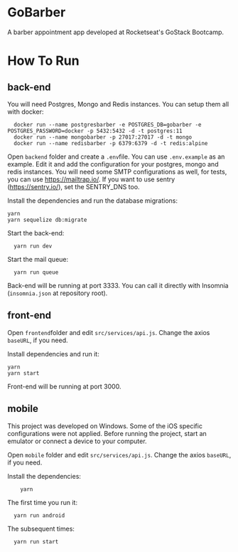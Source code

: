 # GoBarber
A barber appointment app developed at Rocketseat's GoStack Bootcamp.

# How To Run

## back-end
You will need Postgres, Mongo and Redis instances. You can setup them all with docker:
```
  docker run --name postgresbarber -e POSTGRES_DB=gobarber -e POSTGRES_PASSWORD=docker -p 5432:5432 -d -t postgres:11
  docker run --name mongobarber -p 27017:27017 -d -t mongo
  docker run --name redisbarber -p 6379:6379 -d -t redis:alpine
```
Open `backend` folder and create a `.env`file. You can use `.env.example` as an example.
Edit it and add the configuration for your postgres, mongo and redis instances.
You will need some SMTP configurations as well, for tests, you can use https://mailtrap.io/.
If you want to use sentry (https://sentry.io/), set the SENTRY_DNS too.

Install the dependencies and run the database migrations:
```
yarn
yarn sequelize db:migrate
```
Start the back-end:
```
  yarn run dev
```
Start the mail queue:
```
  yarn run queue
```
Back-end will be running at port 3333. You can call it directly with Insomnia (`insomnia.json` at repository root).

## front-end
Open `frontend`folder and edit `src/services/api.js`. Change the axios `baseURL`, if you need.

Install dependencies and run it:
```
yarn
yarn start
```
Front-end will be running at port 3000.

## mobile
This project was developed on Windows. Some of the iOS specific configurations were not applied.
Before running the project, start an emulator or connect a device to your computer.

Open `mobile` folder and edit `src/services/api.js`. Change the axios `baseURL`, if you need.

Install the dependencies:
```
    yarn
```
The first time you run it:
```
  yarn run android
```
The subsequent times:
```
  yarn run start
 ```
